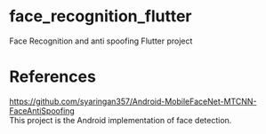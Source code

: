 # face_recognition_flutter

Face Recognition and anti spoofing Flutter project

# References
https://github.com/syaringan357/Android-MobileFaceNet-MTCNN-FaceAntiSpoofing</br>
This project is the Android implementation of face detection.
